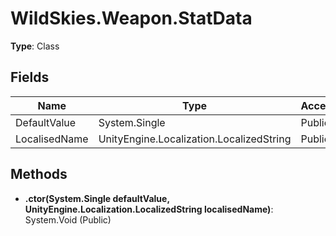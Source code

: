 ﻿# WildSkies.Weapon.StatData

**Type**: Class

## Fields

| Name | Type | Access |
|------|------|--------|
| DefaultValue | System.Single | Public |
| LocalisedName | UnityEngine.Localization.LocalizedString | Public |

## Methods

- **.ctor(System.Single defaultValue, UnityEngine.Localization.LocalizedString localisedName)**: System.Void (Public)

